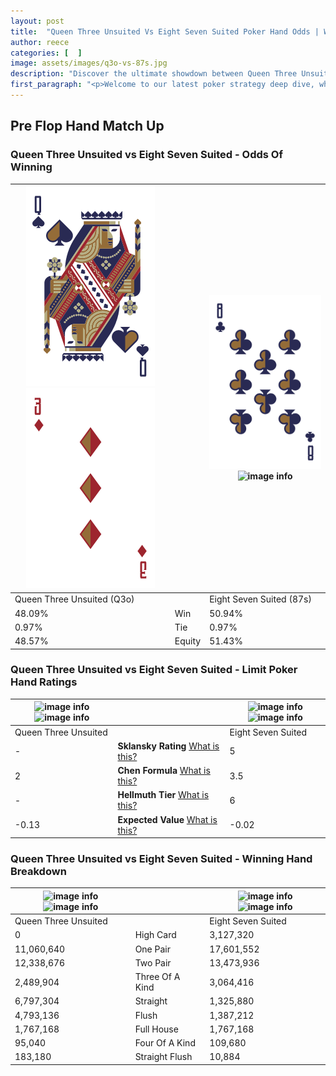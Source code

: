 ```yaml
---
layout: post
title:  "Queen Three Unsuited Vs Eight Seven Suited Poker Hand Odds | Which Is The Better Hand In Poker? A Complete Guide"
author: reece
categories: [  ]
image: assets/images/q3o-vs-87s.jpg
description: "Discover the ultimate showdown between Queen Three Unsuited and Eight Seven Suited in poker! Uncover the odds, strategies, and scenarios where one hand triumphs over the other. Get ready to up your poker game with this thrilling analysis."
first_paragraph: "<p>Welcome to our latest poker strategy deep dive, where we're pitting two distinct hands against each other in a high-stakes showdown: Queen Three Unsuited vs Eight Seven Suited.</p><p>In the dynamic world of poker, every decision counts, and knowing which hand holds the upper hand is key to your success at the table.</p><p>In this article, we'll dissect these two hands, explore the scenarios where one dominates the other, and equip you with the knowledge to make strategic choices that can tip the odds in your favor.</p><p>Get ready to unravel the intriguing dynamics of these poker hands and elevate your game to new heights.</p>"
---
```




[comment]: # (sp0)

## Pre Flop Hand Match Up

<div class="table hand-ratings" markdown="1"> 



### Queen Three Unsuited vs Eight Seven Suited - Odds Of Winning


    
| ![image info](assets/images/hand1/q.png) ![image info](assets/images/hand1/3o.png) |  | ![image info](assets/images/hand2/8.png) ![image info](assets/images/hand2/7s.png) |
| -------- | -------- | -------- |
| Queen Three Unsuited (Q3o) |  | Eight Seven Suited (87s) |
| 48.09% | Win | 50.94% |
| 0.97% | Tie | 0.97% |
| 48.57% | Equity | 51.43% |




[comment]: # (sp1)



### Queen Three Unsuited vs Eight Seven Suited - Limit Poker Hand Ratings


    
| ![image info](https://www.riverpairs.com/assets/images/hand1/q.png) ![image info](https://www.riverpairs.com/assets/images/hand1/3o.png) |  | ![image info](https://www.riverpairs.com/assets/images/hand2/8.png) ![image info](https://www.riverpairs.com/assets/images/hand2/7s.png) |
| -------- | -------- | -------- |
| Queen Three Unsuited |  | Eight Seven Suited |
| - | **Sklansky Rating** [What is this?](/sklansky-rating-explained) | 5 |
| 2 | **Chen Formula** [What is this?](/chen-formula-explained) | 3.5 |
| - | **Hellmuth Tier** [What is this?](/Hellmuth-tier-explained) | 6 |
| -0.13 | **Expected Value** [What is this?](/expected-value-explained) | -0.02 |




[comment]: # (sp2)



### Queen Three Unsuited vs Eight Seven Suited - Winning Hand Breakdown


    
| ![image info](https://www.riverpairs.com/assets/images/hand1/q.png) ![image info](https://www.riverpairs.com/assets/images/hand1/3o.png) |  | ![image info](https://www.riverpairs.com/assets/images/hand2/8.png) ![image info](https://www.riverpairs.com/assets/images/hand2/7s.png) |
| -------- | -------- | -------- |
| Queen Three Unsuited |  | Eight Seven Suited |
| 0 | High Card | 3,127,320 |
| 11,060,640 | One Pair | 17,601,552 |
| 12,338,676 | Two Pair | 13,473,936 |
| 2,489,904 | Three Of A Kind | 3,064,416 |
| 6,797,304 | Straight | 1,325,880 |
| 4,793,136 | Flush | 1,387,212 |
| 1,767,168 | Full House | 1,767,168 |
| 95,040 | Four Of A Kind | 109,680 |
| 183,180 | Straight Flush | 10,884 |




[comment]: # (sp3)



</div>

[comment]: # (sp4)



[comment]: # (sp5)

